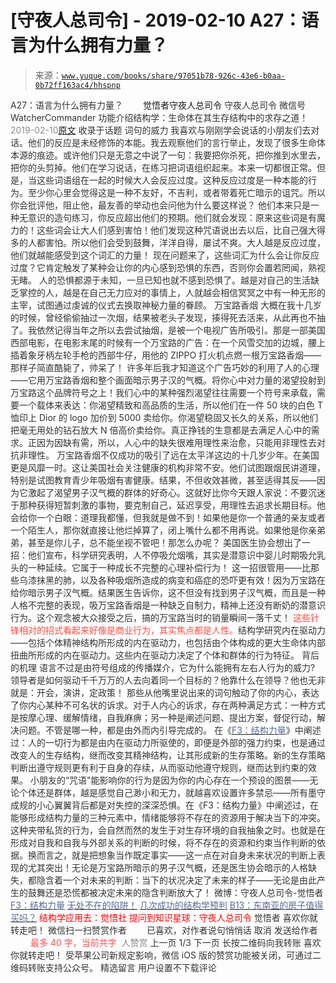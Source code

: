 # [守夜人总司令] - 2019-02-10 A27：语言为什么拥有力量？

> 来源：[`www.yuque.com/books/share/97051b78-926c-43e6-b0aa-0b72ff163ac4/hhspnp`](https://www.yuque.com/books/share/97051b78-926c-43e6-b0aa-0b72ff163ac4/hhspnp)

<ne-p id="520f42f3293818f927861ebbd5b15da4_p_0" data-lake-id="520f42f3293818f927861ebbd5b15da4_p_0"><ne-text id="ud9d95ab8" style="color: rgb(51, 51, 51);">A27：语言为什么拥有力量？</ne-text></ne-p> <ne-p id="fc0f4ee92fd327212c5b37d437c96288" data-lake-id="fc0f4ee92fd327212c5b37d437c96288"><ne-text id="u555c5c3a" ne-fontsize="12" style="color: rgb(255, 255, 255);">原创</ne-text><ne-text id="u9a119bbf" ne-fontsize="14">觉悟者</ne-text><ne-text id="u88c69d8f" ne-fontsize="14">守夜人总司令</ne-text></ne-p> <ne-p id="a81609c9ed8d19a8b003adc8ad1ff6d7" data-lake-id="a81609c9ed8d19a8b003adc8ad1ff6d7"><ne-text id="uf3373831" ne-fontsize="14" ne-bold="true" style="color: rgb(51, 51, 51);">守夜人总司令</ne-text></ne-p> <ne-p id="6e1ac87d94200da2e4a14e0a2d9c6686" data-lake-id="6e1ac87d94200da2e4a14e0a2d9c6686"><ne-text id="u45d182cc" ne-fontsize="14" style="color: rgb(51, 51, 51);">微信号</ne-text><ne-text id="ue910b3c7" ne-fontsize="14" style="color: rgb(51, 51, 51);">WatcherCommander</ne-text></ne-p> <ne-p id="3660890d263a2432f79e3e4e2d72f932" data-lake-id="3660890d263a2432f79e3e4e2d72f932"><ne-text id="u14b3c1cb" ne-fontsize="14" style="color: rgb(51, 51, 51);">功能介绍</ne-text><ne-text id="ub6c7ebe3" ne-fontsize="14" style="color: rgb(51, 51, 51);">结构学：生命体在其生存结构中的求存之道！</ne-text></ne-p> <ne-p id="d999e4567a1c408d37b356ca33a34c3e" data-lake-id="d999e4567a1c408d37b356ca33a34c3e"><ne-text id="u4707abb3" style="color: rgb(140, 140, 140);">2019-02-10</ne-text>[<ne-text id="u6c6064f2" ne-fontsize="14">原文</ne-text>](https://mp.weixin.qq.com/s?__biz=MzAxNDk1NjI2Mw==&mid=2247484291&idx=1&sn=458254e49e173a235a7d531e49269448&chksm=9b8a200bacfda91d83ea8cfc34df2484e396774b1e88d98ab71fd9d70d21770e2de4009cf0fd&scene=27#wechat_redirect&cpage=409)</ne-p> <ne-p id="0065acee445254d0daef0d975c701ca5" data-lake-id="0065acee445254d0daef0d975c701ca5"><ne-text id="ue5162b0d" style="color: rgb(51, 51, 51);">收录于话题</ne-text></ne-p> <ne-p id="055b2cc73a5de6c76fd956663b11db50" data-lake-id="055b2cc73a5de6c76fd956663b11db50"><ne-text id="ua7c5e9f0" ne-bold="true" style="color: rgb(51, 51, 51);">词句的威力</ne-text></ne-p> <ne-p id="d9c49d5d3515cd116adacfa52e359608" data-lake-id="d9c49d5d3515cd116adacfa52e359608" ne-alignment="left"><ne-text id="u9529c39f" style="color: rgb(51, 51, 51);">我喜欢与刚刚学会说话的小朋友们去对话。他们的反应是未经修饰的本能。我去观察他们的言行举止，发现了很多生命体本源的痕迹。或许他们只是无意之中说了一句：我要把你杀死，把你推到水里去，把你的头剪掉。他们在学习说话，在练习把词语组织起来。本来一切都很正常。但是，当这些词语组在一起的时候大人会反应过度。这种反应过度是一种本能的行为。至少你心里会觉得这是一种不友好，不吉利，或者带着死亡暗示的诅咒。所以你会批评他，阻止他，最友善的举动也会问他为什么要这样说？ 他们本来只是一种无意识的造句练习，你反应超出他们的预期。他们就会发现：原来这些词是有魔力的！这些词会让大人们感到害怕！他们发现这种咒语说出去以后，比自己强大得多的人都害怕。所以他们会受到鼓舞，洋洋自得，屡试不爽。大人越是反应过度，他们就越能感受到这个词汇的力量！</ne-text></ne-p> <ne-p id="fc65c4ba3a2b148b202ebca48a355248" data-lake-id="fc65c4ba3a2b148b202ebca48a355248" ne-alignment="left"><ne-text id="ubf22d32f" style="color: rgb(51, 51, 51);">现在问题来了，这些词汇为什么会让你反应过度？它肯定触发了某种会让你的内心感到恐惧的东西，否则你会置若罔闻，熟视无睹。 人的恐惧都源于未知，一旦已知也就不感到恐惧了。越是对自己的生活缺乏掌控的人，越是在自己无力应对的事情上，人就越会相信冥冥之中有一种无形的主宰，试图通过虔诚的仪式去换取神秘力量的眷顾。</ne-text></ne-p> <ne-p id="3dbcc131059adaedc13c3fc624249a78" data-lake-id="3dbcc131059adaedc13c3fc624249a78"><ne-text id="u02c93f8b" ne-bold="true" style="color: rgb(51, 51, 51);">万宝路香烟</ne-text></ne-p> <ne-p id="85f921ffc2830ac7613fd5cd1e0b7a0b" data-lake-id="85f921ffc2830ac7613fd5cd1e0b7a0b" ne-alignment="left"><ne-text id="u24705629" style="color: rgb(51, 51, 51);">大概在我十几岁的时候，曾经偷偷抽过一次烟，结果被老头子发现，揍得死去活来，从此再也不抽了。我依然记得当年之所以去尝试抽烟，是被一个电视广告所吸引。那是一部美国西部电影，在电影末尾的时候有一个万宝路的广告：在一个风雪交加的边城，腰上插着象牙柄左轮手枪的西部牛仔，用他的 ZIPPO 打火机点燃一根万宝路香烟——那样子简直酷毙了，帅呆了！ 许多年后我才知道这个广告巧妙的利用了人的心理——它用万宝路香烟和整个画面暗示男子汉的气概。将你心中对力量的渴望投射到万宝路这个品牌符号之上！我们心中的某种强烈渴望往往需要一个符号来承载，需要一个载体来表达：你渴望精致和高品质的生活，所以他们在一件 50 块的白色 T 恤印上 Dior 的 logo 加价到 5000 卖给你。你渴望稳固又长久的关系，所以他们把毫无用处的钻石放大 N 倍高价卖给你。</ne-text><ne-text id="uad562667" ne-bold="true" style="color: rgb(51, 51, 51);">真正挣钱的生意都是去满足人心中的需求。正因为因缺有需，所以，人心中的缺失很难用理性来治愈，只能用非理性去对抗非理性。</ne-text></ne-p> <ne-p id="5f2aa928afad5ebafea1ffd2b219738a" data-lake-id="5f2aa928afad5ebafea1ffd2b219738a" ne-alignment="left"><ne-text id="u7fbd4ab9" style="color: rgb(51, 51, 51);">万宝路香烟不仅成功的吸引了远在太平洋这边的十几岁少年。在美国更是风靡一时。这让美国社会关注健康的机构非常不安。他们试图跟烟民讲道理，特别是试图教育青少年吸烟有害健康。结果，不但收效甚微，甚至适得其反——因为它激起了渴望男子汉气概的群体的好奇心。这就好比你今天跟人家说：不要沉迷于那种获得短暂刺激的事物，要克制自己，延迟享受，用理性去追求长期目标。他会给你一个白眼：道理我都懂，但我就是做不到！如果他是你一个普通的亲友或者一个陌生人，那你就直接让他烂掉算了，闭上嘴什么都不用再说。如果他是你亲弟弟，甚至是你儿子，总不能坐视不管吧！那怎么办呢？</ne-text></ne-p> <ne-p id="cf06f3bbdc077e90bd3e7b46b2ada1ff" data-lake-id="cf06f3bbdc077e90bd3e7b46b2ada1ff"><ne-text id="u8103acc9" style="color: rgb(51, 51, 51);">美国医生协会想出了一招：他们宣布，科学研究表明，人不停吸允烟嘴，其实是潜意识中婴儿时期吸允乳头的一种延续。它属于一种成长不完整的心理补偿行为！ 这一招很管用——比那些乌漆抹黑的肺，以及各种吸烟所造成的病变和癌症的恐吓更有效！因为万宝路在给你暗示男子汉气概。结果医生告诉你，这不但没有找到男子汉气概，而且是一种人格不完整的表现，吸万宝路香烟是一种缺乏自制力，精神上还没有断奶的潜意识行为。这个观念被大众接受之后，搞的万宝路当时的销量瞬间一落千丈！</ne-text></ne-p> <ne-p id="feb8dd19031f34e3c6360066b66eb61f" data-lake-id="feb8dd19031f34e3c6360066b66eb61f"><ne-text id="u39f5d8ba" style="color: rgb(255, 76, 65);">这些针锋相对的招式看起来好像是商业行为，其实焦点都是人性。</ne-text><ne-text id="u2275a054" ne-bold="true" style="color: rgb(51, 51, 51);">结构学研究内在驱动力——包括个体精神结构所形成的内在驱动力，也包括由个体构成的更大生命体内部扭曲所形成的内在驱动力。这些内在驱动力决定了个体和群体的行为特征。</ne-text></ne-p> <ne-p id="c99b13d29ed4fe4b28522c30edb9fcc7" data-lake-id="c99b13d29ed4fe4b28522c30edb9fcc7"><ne-text id="u01114d39" ne-bold="true" style="color: rgb(51, 51, 51);">背后的机理</ne-text></ne-p> <ne-p id="bf0e43e5e40646ec2a17183619cd7f65" data-lake-id="bf0e43e5e40646ec2a17183619cd7f65" ne-alignment="left"><ne-text id="u01db764b" style="color: rgb(51, 51, 51);">语言不过是由符号组成的传播媒介，它为什么能拥有左右人行为的威力? 领导者是如何驱动千千万万的人去向着同一个目标的？他靠什么在领导？他也无非就是：开会，演讲，定政策！</ne-text></ne-p> <ne-p id="4a27a2f79a779af15bed674e7a0aac2f" data-lake-id="4a27a2f79a779af15bed674e7a0aac2f" ne-alignment="left"><ne-text id="ud072bce5" style="color: rgb(51, 51, 51);">那些从他嘴里说出来的词句触动了你的内心，表达了你内心某种不可名状的诉求。对于人内心的诉求，存在两种满足方式：一种方式是按摩心理、缓解情绪，自我麻痹；另一种是阐述问题、提出方案，督促行动，解决问题。不管是哪一种，都是由外而内引导完成的。</ne-text></ne-p> <ne-p id="255604e4f1f216df27ea24b54162feec" data-lake-id="255604e4f1f216df27ea24b54162feec" ne-alignment="left"><ne-text id="u26ee3dd1" style="color: rgb(51, 51, 51);">在《</ne-text>[<ne-text id="u8429ae79" style="color: rgb(87, 107, 149);">F3：结构力量</ne-text>](http://mp.weixin.qq.com/s?__biz=MzAxNDk1NjI2Mw==&mid=2247484256&idx=1&sn=f10d9c530bfd6ea08b25d4bec657c13a&chksm=9b8a20e8acfda9fee057f2df26790f905c898132cac91d833d14e636edb00c20514d63189a88&scene=21#wechat_redirect)<ne-text id="u26e09e51" style="color: rgb(51, 51, 51);">》中阐述过：人的一切行为都是由内在驱动力所驱使的，即便是外部的强力约束，也是通过改变人的生存结构，继而改变其精神结构，让其形成新的生存策略。新的生存策略判断出遵守规则更有利于自身的存续，从而驱动他遵守规则，继而达到约束的效果。</ne-text></ne-p> <ne-p id="137084b7618eff87278deff2f250a903" data-lake-id="137084b7618eff87278deff2f250a903" ne-alignment="left"><ne-text id="ub387d7a9" style="color: rgb(51, 51, 51);">小朋友的“咒语"能影响你的行为是因为你的内心存在一个预设的图景——无论个体还是群体，越是感觉自己渺小和无力，就越喜欢设置许多禁忌——所有墨守成规的小心翼翼背后都是对失控的深深恐惧。在《F3：结构力量》中阐述过，在能够形成结构力量的三种元素中，情绪能够将不存在的资源用于解决当下的冲突。这种夹带私货的行为，会自然而然的发生于对生存环境的自我抽象之时。也就是在形成对自我和自我与外部关系的判断的时候，将不存在的资源和约束当作判断的依据。换而言之，就是把想象当作既定事实——这一点在对自身未来状况的判断上表现的尤其突出！无论是万宝路所暗示的男子汉气概，还是医生协会暗示的人格缺失，都隐含着一个对未来的判断：当下的状况决定了未来的样子——无论是由此产生的鼓舞还是恐慌都被决定未来的隐含判断放大了！</ne-text></ne-p> <ne-p id="f1c66c8b9342ecf4872d0277efd0a89f" data-lake-id="f1c66c8b9342ecf4872d0277efd0a89f"><ne-text id="u00d52e19" ne-fontsize="13" style="color: rgb(51, 51, 51);">微博：</ne-text><ne-text id="u29309243" ne-fontsize="13" ne-bold="true" style="color: rgb(51, 51, 51);">守夜人总司令-觉悟者</ne-text></ne-p> <ne-p id="68af87630dfe8c9a43f1e85cad0b82bb" data-lake-id="68af87630dfe8c9a43f1e85cad0b82bb">[<ne-text id="uf7005092" ne-fontsize="13" ne-bold="true" style="color: rgb(87, 107, 149);">F3：结构力量</ne-text>](http://mp.weixin.qq.com/s?__biz=MzAxNDk1NjI2Mw==&mid=2247484256&idx=1&sn=f10d9c530bfd6ea08b25d4bec657c13a&chksm=9b8a20e8acfda9fee057f2df26790f905c898132cac91d833d14e636edb00c20514d63189a88&scene=21#wechat_redirect)</ne-p> <ne-p id="585b9acba6434d97850d1207dea28bf3" data-lake-id="585b9acba6434d97850d1207dea28bf3">[<ne-text id="u1923bcf0" ne-fontsize="13" ne-bold="true" style="color: rgb(87, 107, 149);">无处不在的陷阱！</ne-text>](http://mp.weixin.qq.com/s?__biz=MzAxNDk1NjI2Mw==&mid=2247484260&idx=1&sn=f3324588861aaf43e06fbb35d7c52b41&chksm=9b8a20ecacfda9fa897f6cad58fe127a2ceeaf6053a1912d6817ff115e537f017e2b157c0fee&scene=21#wechat_redirect)</ne-p> <ne-p id="f4751e84aa9f3705d9f82cca8b888376" data-lake-id="f4751e84aa9f3705d9f82cca8b888376">[<ne-text id="u7e6c354b" ne-fontsize="13" ne-bold="true" style="color: rgb(87, 107, 149);">几次成功的结构学预判</ne-text>](http://mp.weixin.qq.com/s?__biz=MzAxNDk1NjI2Mw==&mid=2247484266&idx=1&sn=02ab915e029cbe24d91712f741b3f37c&chksm=9b8a20e2acfda9f4498a5c76204c101ab26e7311f2fb7d3043de108d4ff6e18d72a1c889a569&scene=21#wechat_redirect)</ne-p> <ne-p id="63ee91119d53790ac4c593f7bd978268" data-lake-id="63ee91119d53790ac4c593f7bd978268">[<ne-text id="u65c6af16" ne-fontsize="13" ne-bold="true" style="color: rgb(87, 107, 149);">B13：东南亚的房子值得买吗？</ne-text>](http://mp.weixin.qq.com/s?__biz=MzAxNDk1NjI2Mw==&mid=2247484228&idx=1&sn=a37f7554d6ec95ed90a77f2592ca75b6&chksm=9b8a20ccacfda9daeff8dfa945f0da53e667fcdf563488a9fc3cc42da05e4c6c608eb7024881&scene=21#wechat_redirect)</ne-p> <ne-p id="2b693d130286fa722785b71b818bc65e" data-lake-id="2b693d130286fa722785b71b818bc65e" ne-alignment="center"><ne-text id="uab8fc2f7" ne-bold="true" style="color: rgb(255, 0, 0);">结构学应用去：觉悟社</ne-text></ne-p> <ne-p id="80813937a7d6009be26833fe93fa278e" data-lake-id="80813937a7d6009be26833fe93fa278e" ne-alignment="center"><ne-text id="ufe3f99bb" ne-bold="true" style="color: rgb(255, 0, 0);">提问到知识星球：守夜人总司令</ne-text></ne-p>  <ne-p id="6b99a96503bd09b4620a2082f0583155" data-lake-id="6b99a96503bd09b4620a2082f0583155" ne-alignment="center"><ne-card data-card-name="image" data-card-type="inline" id="fKUuA" data-event-boundary="card" style="color: rgb(51, 51, 51);"><ne-p id="f2115a51a13966b3b69fbec8a22ea943" data-lake-id="f2115a51a13966b3b69fbec8a22ea943"><ne-text id="u438830d7" style="color: rgb(51, 51, 51);">觉悟者</ne-text></ne-p> <ne-p id="f4c63d667c9630e5f5984dfe64dacf38" data-lake-id="f4c63d667c9630e5f5984dfe64dacf38"><ne-text id="u596fab87" style="color: rgb(51, 51, 51);">喜欢你就转走吧！</ne-text></ne-p> <ne-p id="f04a6b45026dd579336ebbdb6ff088a5" data-lake-id="f04a6b45026dd579336ebbdb6ff088a5"><ne-text id="u9d8d82ae" ne-bold="true" style="color: rgb(51, 51, 51);">微信扫一扫赞赏作者</ne-text><ne-text id="uda61e5b1" ne-bold="true" style="color: rgb(255, 255, 255);">赞赏</ne-text></ne-p> <ne-p id="cc5ceaf48292caf9fcf7885771c6b107" data-lake-id="cc5ceaf48292caf9fcf7885771c6b107"><ne-text id="u45848f21" style="color: rgb(51, 51, 51);">已喜欢，</ne-text><ne-text id="u5530f21f">对作者说句悄悄话</ne-text></ne-p> <ne-p id="3b42d8568fbce9a38b29936a2f3ce16c" data-lake-id="3b42d8568fbce9a38b29936a2f3ce16c"><ne-text id="u5a52bad0" style="color: rgb(51, 51, 51);">取消</ne-text></ne-p> <ne-p id="cac5d4aa65afd739c5c2f9a6b384d40a" data-lake-id="cac5d4aa65afd739c5c2f9a6b384d40a"><ne-text id="u2bd9afd7" ne-fontsize="14" ne-bold="true" style="color: rgb(51, 51, 51);">发送给作者</ne-text></ne-p> <ne-p id="86c69d9ef1404c1a6d96362fc2e28d07" data-lake-id="86c69d9ef1404c1a6d96362fc2e28d07"><ne-text id="u10e3226e" ne-bold="true" style="color: rgb(255, 255, 255);">发送</ne-text></ne-p> <ne-p id="f5faa0b4ee002b5a317910949fd35a04" data-lake-id="f5faa0b4ee002b5a317910949fd35a04"><ne-text id="u8dc88573" ne-fontsize="13" style="color: rgb(250, 81, 81);">最多 40 字，当前共字</ne-text></ne-p> <ne-p id="04da2b0bac77e169b79c0cd0de41ca43" data-lake-id="04da2b0bac77e169b79c0cd0de41ca43"><ne-text id="u30b50634" style="color: rgb(136, 136, 136);"> 人赞赏</ne-text></ne-p> <ne-p id="5678c87a7f340147b8296c917e056806" data-lake-id="5678c87a7f340147b8296c917e056806"><ne-text id="u4e69519d" style="color: rgb(51, 51, 51);">上一页</ne-text> <ne-text id="u048db7ea">1</ne-text><ne-text id="ucac79ffd" style="color: rgb(51, 51, 51);">/3 下一页</ne-text></ne-p> <ne-p id="afe56e3fc458f3f50b2bf00d50fc0b4a" data-lake-id="afe56e3fc458f3f50b2bf00d50fc0b4a"><ne-text id="ua8332c12" style="color: rgb(51, 51, 51);">长按二维码向我转账</ne-text></ne-p> <ne-p id="12106bc9ec671ec452c60d98378a986a" data-lake-id="12106bc9ec671ec452c60d98378a986a"><ne-text id="u83e5a241" style="color: rgb(51, 51, 51);">喜欢你就转走吧！</ne-text></ne-p> <ne-p id="0a0fb7291a5bc487700f65eb93ec527a" data-lake-id="0a0fb7291a5bc487700f65eb93ec527a"><ne-text id="u5ab66e36" style="color: rgb(51, 51, 51);">受苹果公司新规定影响，微信 iOS 版的赞赏功能被关闭，可通过二维码转账支持公众号。</ne-text></ne-p> <ne-h3 id="c5I9C" data-lake-id="c5I9C"><ne-heading-ext><ne-heading-anchor></ne-heading-anchor><ne-heading-fold></ne-heading-fold></ne-heading-ext><ne-heading-content><ne-text id="u55347855" ne-fontsize="16" style="color: rgb(51, 51, 51);">精选留言</ne-text></ne-heading-content></ne-h3> <ne-p id="8482575df5e3b59ea945e08b0a9678bb" data-lake-id="8482575df5e3b59ea945e08b0a9678bb"><ne-text id="u2f61fb87" style="color: rgb(51, 51, 51);">用户设置不下载评论</ne-text></ne-p></ne-card></ne-p>